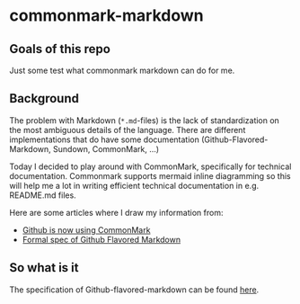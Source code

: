 # commonmark-markdown

## Goals of this repo

Just some test what commonmark markdown can do for me.

## Background

The problem with Markdown (`*.md`-files) is the lack of standardization on the most ambiguous details of the language. There are different implementations that do have some documentation (Github-Flavored-Markdown, Sundown, CommonMark, ...)

Today I decided to play around with CommonMark, specifically for technical documentation. Commonmark supports mermaid inline diagramming so this will help me a lot in writing efficient technical documentation in e.g. README.md files.

Here are some articles where I draw my information from:

- [Github is now using CommonMark](https://talk.commonmark.org/t/github-is-now-using-commonmark-and-a-modified-version-of-cmark/2365)
- [Formal spec of Github Flavored Markdown](https://github.blog/2017-03-14-a-formal-spec-for-github-markdown/)

## So what is it

The specification of Github-flavored-markdown can be found [here](https://github.com/github/cmark-gfm).

